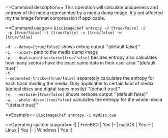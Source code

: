 ==Command description==
This operation will calculate uniqueness and entropy of the media represented by a media dump image. It's not affected my the image format compression if applicable.

==Command usage==
<code>DiscImageChef entropy -d [true/false] -i <dump> -p [true/false] -t [true/false] -v [true/false] -w [true/false]</code> 

<code>-d, --debug=[true/false]</code> shows debug output ''(default false)''<br />
<code>-i, --input=<dump></code> path to the media dump image<br />
<code>-p, --duplicated-sectors=[true/false]</code> besides entropy also calculates how many sectors have the exact same data in their user area ''(default true)''<br />
<code>-t, --separated-tracks=[true/false]</code> separately calculates the entropy for each track dividing the media. Only applicable to certain kind of media (optical discs and digital tapes mostly) ''(default true)''<br />
<code>-v, --verbose=[true/false]</code> shows verbose output ''(default false)''<br />
<code>-w, --whole-disc=[true/false]</code> calculates the entropy for the whole media ''(default true)''

==Example==
<code>DiscImageChef entropy -i mydisc.cue</code>

==Operating system support==
{|
| FreeBSD
| Yes
|-
| macOS
| Yes
|-
| Linux
| Yes
|-
| Windows
| Yes
|}